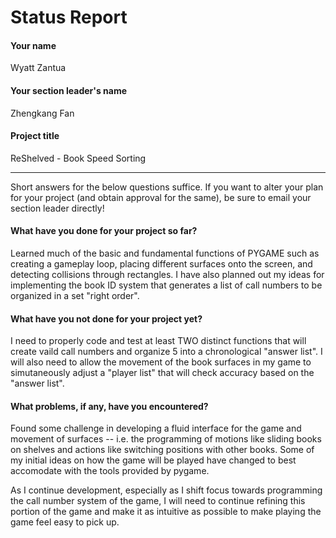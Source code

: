 # Status Report

#### Your name

Wyatt Zantua

#### Your section leader's name

Zhengkang Fan

#### Project title

ReShelved - Book Speed Sorting

***

Short answers for the below questions suffice. If you want to alter your plan for your project (and obtain approval for the same), be sure to email your section leader directly!

#### What have you done for your project so far?

Learned much of the basic and fundamental functions of PYGAME such as creating a gameplay loop, placing different surfaces onto the screen, and detecting collisions through rectangles. I have also planned out my ideas for implementing the book ID system that generates a list of call numbers to be organized in a set "right order".

#### What have you not done for your project yet?

I need to properly code and test at least TWO distinct functions that will create vaild call numbers and organize 5 into a chronological "answer list". I will also need to allow the movement of the book surfaces in my game to simutaneously adjust a "player list" that will check accuracy based on the "answer list".

#### What problems, if any, have you encountered?

Found some challenge in developing a fluid interface for the game and movement of surfaces -- i.e. the programming of motions like sliding books on shelves and actions like switching positions with other books. Some of my initial ideas on how the game will be played have changed to best accomodate with the tools provided by pygame.

As I continue development, especially as I shift focus towards programming the call number system of the game, I will need to continue refining this portion of the game and make it as intuitive as possible to make playing the game feel easy to pick up.
